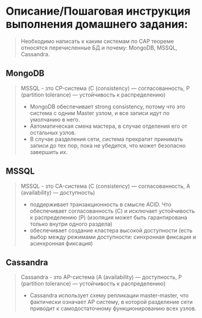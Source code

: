 # Описание/Пошаговая инструкция выполнения домашнего задания:
> Необходимо написать к каким системам по CAP теореме относятся перечисленные БД и почему:
> MongoDB, MSSQL, Cassandra.

## MongoDB
> MSSQL - зто CP-система  (C (consistency) — согласованность, P (partition tolerance) — устойчивость к распределению)
> - MongoDB обеспечивает strong consistency, потому что это система с одним Master узлом, и все записи идут по умолчанию в него.
> - Автоматическая смена мастера, в случае отделения его от остальных узлов.
> - В случае разделения сети, система прекратит принимать записи до тех пор, пока не убедится, что может безопасно завершить их.


## MSSQL
> MSSQL - зто CA-система (C (consistency) — согласованность, A (availability) — доступность)
> - поддерживает транзакционность в смысле ACID. Что обеспечивает согласованность (C) и исключает устойчивость к распределению (P) (изоляция может быть гарантирована только внутри одного раздела)
> - обеспечивает создание кластера высокой доступности (есть выбор между режимами доступности: синхронная фиксация и асинхронная фиксация) 
> 

## Cassandra
> Cassandra - зто AP-система  (A (availability) — доступность, P (partition tolerance) — устойчивость к распределению)
> - Cassandra использует схему репликации master-master, что фактически означает AP систему, в которой разделение сети приводит к самодостаточному функционированию всех узлов.

